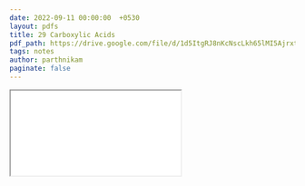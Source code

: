 ```yaml
---
date: 2022-09-11 00:00:00  +0530
layout: pdfs
title: 29 Carboxylic Acids
pdf_path: https://drive.google.com/file/d/1d5ItgRJ8nKcNscLkh65lMI5AjrxtPatI/preview?usp=sharing
tags: notes
author: parthnikam
paginate: false
---
```


<iframe class="embed-pdf" src="{{ page.pdf_path }}#toolbar=0" seamless="seamless" scrolling="no" style="overflow:hidden"></iframe>
